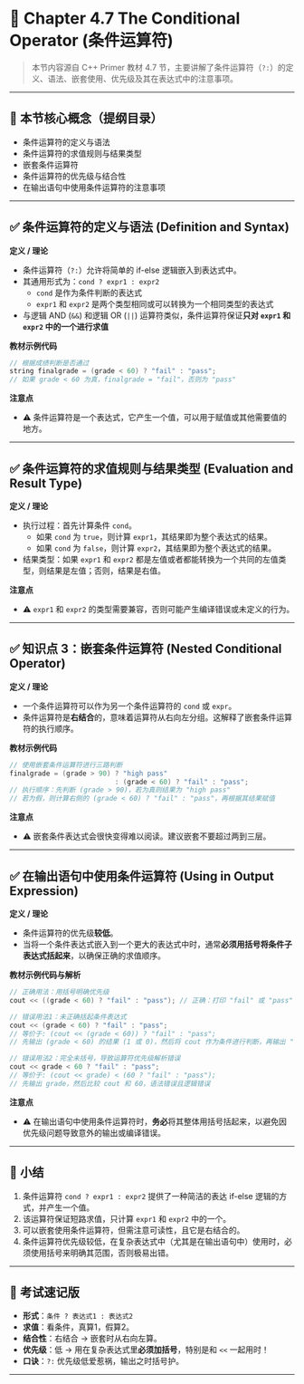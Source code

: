 # 📘 Chapter 4.7 The Conditional Operator (条件运算符)

> 本节内容源自 C++ Primer 教材 4.7 节，主要讲解了条件运算符（`?:`）的定义、语法、嵌套使用、优先级及其在表达式中的注意事项。

---

## 🧠 本节核心概念（提纲目录）

*   条件运算符的定义与语法
*   条件运算符的求值规则与结果类型
*   嵌套条件运算符
*   条件运算符的优先级与结合性
*   在输出语句中使用条件运算符的注意事项

---

## ✅ 条件运算符的定义与语法 (Definition and Syntax)

**定义 / 理论**

*   条件运算符（`?:`）允许将简单的 if-else 逻辑嵌入到表达式中。
*   其通用形式为：`cond ? expr1 : expr2`
    *   `cond` 是作为条件判断的表达式
    *   `expr1` 和 `expr2` 是两个类型相同或可以转换为一个相同类型的表达式
*   与逻辑 AND (`&&`) 和逻辑 OR (`||`) 运算符类似，条件运算符保证**只对 `expr1` 和 `expr2` 中的一个进行求值**


**教材示例代码**

```cpp
// 根据成绩判断是否通过
string finalgrade = (grade < 60) ? "fail" : "pass";
// 如果 grade < 60 为真，finalgrade = "fail"，否则为 "pass"
```

**注意点**

*   ⚠️ 条件运算符是一个表达式，它产生一个值，可以用于赋值或其他需要值的地方。

---

## ✅ 条件运算符的求值规则与结果类型 (Evaluation and Result Type)

**定义 / 理论**

*   执行过程：首先计算条件 `cond`。
    *   如果 `cond` 为 `true`，则计算 `expr1`，其结果即为整个表达式的结果。
    *   如果 `cond` 为 `false`，则计算 `expr2`，其结果即为整个表达式的结果。
*   结果类型：如果 `expr1` 和 `expr2` 都是左值或者都能转换为一个共同的左值类型，则结果是左值；否则，结果是右值。

**注意点**

*   ⚠️ `expr1` 和 `expr2` 的类型需要兼容，否则可能产生编译错误或未定义的行为。

---

## ✅ 知识点 3：嵌套条件运算符 (Nested Conditional Operator)

**定义 / 理论**

*   一个条件运算符可以作为另一个条件运算符的 `cond` 或 `expr`。
*   条件运算符是**右结合**的，意味着运算符从右向左分组。这解释了嵌套条件运算符的执行顺序。

**教材示例代码**

```cpp
// 使用嵌套条件运算符进行三路判断
finalgrade = (grade > 90) ? "high pass"
                          : (grade < 60) ? "fail" : "pass";
// 执行顺序：先判断 (grade > 90)，若为真则结果为 "high pass"
// 若为假，则计算右侧的 (grade < 60) ? "fail" : "pass"，再根据其结果赋值
```

**注意点**

*   ⚠️ 嵌套条件表达式会很快变得难以阅读。建议嵌套不要超过两到三层。

---

## ✅ 在输出语句中使用条件运算符 (Using in Output Expression)

**定义 / 理论**

*   条件运算符的优先级**较低**。
*   当将一个条件表达式嵌入到一个更大的表达式中时，通常**必须用括号将条件子表达式括起来**，以确保正确的求值顺序。

**教材示例代码与解析**

```cpp
// 正确用法：用括号明确优先级
cout << ((grade < 60) ? "fail" : "pass"); // 正确：打印 "fail" 或 "pass"

// 错误用法1：未正确括起条件表达式
cout << (grade < 60) ? "fail" : "pass";
// 等价于: (cout << (grade < 60)) ? "fail" : "pass";
// 先输出 (grade < 60) 的结果 (1 或 0)，然后将 cout 作为条件进行判断，再输出 "fail" 或 "pass"

// 错误用法2：完全未括号，导致运算符优先级解析错误
cout << grade < 60 ? "fail" : "pass";
// 等价于: (cout << grade) < (60 ? "fail" : "pass");
// 先输出 grade，然后比较 cout 和 60，语法错误且逻辑错误
```

**注意点**

*   ⚠️ 在输出语句中使用条件运算符时，**务必**将其整体用括号括起来，以避免因优先级问题导致意外的输出或编译错误。

---

## 🔑 小结

1.  条件运算符 `cond ? expr1 : expr2` 提供了一种简洁的表达 if-else 逻辑的方式，并产生一个值。
2.  该运算符保证短路求值，只计算 `expr1` 和 `expr2` 中的一个。
3.  可以嵌套使用条件运算符，但需注意可读性，且它是右结合的。
4.  条件运算符优先级较低，在复杂表达式中（尤其是在输出语句中）使用时，必须使用括号来明确其范围，否则极易出错。

---

## 📌 考试速记版

*   **形式**：`条件 ? 表达式1 : 表达式2`
*   **求值**：看条件，真算1，假算2。
*   **结合性**：右结合 → 嵌套时从右向左算。
*   **优先级**：低 → 用在复杂表达式里**必须加括号**，特别是和 `<<` 一起用时！
*   **口诀**：`?:` 优先级低爱惹祸，输出之时括号护。

---